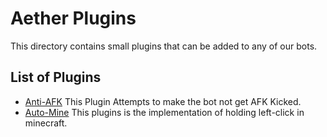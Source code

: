 # Aether Plugins

This directory contains small plugins that can be added to any of our bots.

## List of Plugins

* [Anti-AFK](./anti-afk/README.md) This Plugin Attempts to make the bot not get AFK Kicked.
* [Auto-Mine](./auto-mine/README.md) This plugins is the implementation of holding left-click in minecraft.
